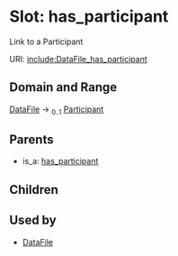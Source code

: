 
# Slot: has_participant


Link to a Participant

URI: [include:DataFile_has_participant](https://w3id.org/include/DataFile_has_participant)


## Domain and Range

[DataFile](DataFile.md) &#8594;  <sub>0..1</sub> [Participant](Participant.md)

## Parents

 *  is_a: [has_participant](has_participant.md)

## Children


## Used by

 * [DataFile](DataFile.md)
